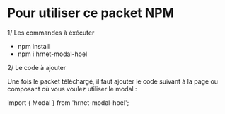 # Pour utiliser ce packet NPM 

1/ Les commandes à éxécuter

- npm install
- npm i hrnet-modal-hoel

2/ Le code à ajouter 

Une fois le packet téléchargé, il faut ajouter le code suivant à la page ou composant où vous voulez utiliser le modal : 

import { Modal } from 'hrnet-modal-hoel';

